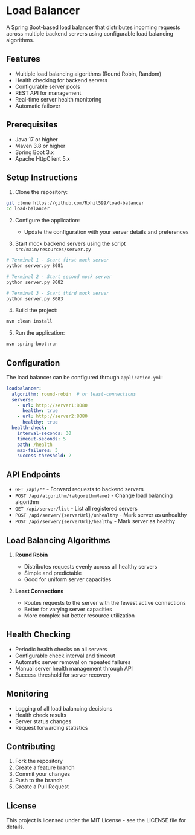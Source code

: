 # Load Balancer

A Spring Boot-based load balancer that distributes incoming requests across multiple backend servers using configurable load balancing algorithms.

## Features

- Multiple load balancing algorithms (Round Robin, Random)
- Health checking for backend servers
- Configurable server pools
- REST API for management
- Real-time server health monitoring
- Automatic failover

## Prerequisites

- Java 17 or higher
- Maven 3.8 or higher
- Spring Boot 3.x
- Apache HttpClient 5.x

## Setup Instructions

1. Clone the repository:
```bash
git clone https://github.com/Rohit599/load-balancer
cd load-balancer
```

2. Configure the application:
    - Update the configuration with your server details and preferences

3. Start mock backend servers using the script `src/main/resources/server.py`
```bash
# Terminal 1 - Start first mock server
python server.py 8081

# Terminal 2 - Start second mock server
python server.py 8082

# Terminal 3 - Start third mock server
python server.py 8083
```

4. Build the project:
```bash
mvn clean install
```

5. Run the application:
```bash
mvn spring-boot:run
```

## Configuration

The load balancer can be configured through `application.yml`:

```yaml
loadbalancer:
  algorithm: round-robin  # or least-connections
  servers:
    - url: http://server1:8080
      healthy: true
    - url: http://server2:8080
      healthy: true
  health-check:
    interval-seconds: 30
    timeout-seconds: 5
    path: /health
    max-failures: 3
    success-threshold: 2
```

## API Endpoints

- `GET /api/**` - Forward requests to backend servers
- `POST /api/algorithm/{algorithmName}` - Change load balancing algorithm
- `GET /api/server/list` - List all registered servers
- `POST /api/server/{serverUrl}/unhealthy` - Mark server as unhealthy
- `POST /api/server/{serverUrl}/healthy` - Mark server as healthy

## Load Balancing Algorithms

1. **Round Robin**
    - Distributes requests evenly across all healthy servers
    - Simple and predictable
    - Good for uniform server capacities

2. **Least Connections**
    - Routes requests to the server with the fewest active connections
    - Better for varying server capacities
    - More complex but better resource utilization

## Health Checking

- Periodic health checks on all servers
- Configurable check interval and timeout
- Automatic server removal on repeated failures
- Manual server health management through API
- Success threshold for server recovery

## Monitoring

- Logging of all load balancing decisions
- Health check results
- Server status changes
- Request forwarding statistics

## Contributing

1. Fork the repository
2. Create a feature branch
3. Commit your changes
4. Push to the branch
5. Create a Pull Request

## License

This project is licensed under the MIT License - see the LICENSE file for details. 